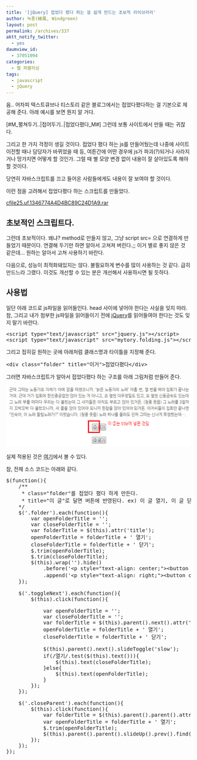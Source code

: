 ```yaml
---
title: '[jQuery] 접었다 폈다 하는 걸 쉽게 만드는 초보적 라이브러리'
author: 녹풍(綠風, Windgreen)
layout: post
permalink: /archives/337
aktt_notify_twitter:
  - yes
daumview_id:
  - 37051094
categories:
  - 웹 퍼블리싱
tags:
  - javascript
  - jQuery
---
```

음.. 어차피 텍스트큐브나 티스토리 같은 블로그에서는 접었다폈다하는 걸 기본으로 제공해 준다. 아래 예시를 보면 뭔지 알 거다.

[#M\_펼쳐두기..|접어두기..|접었다폈다\_M#] 
그런데 보통 사이트에서 만들 때는 귀찮다.

그리고 한 가지 걱정이 생길 것이다. 접었다 폈다 하는 js를 만들어뒀는데 나중에 사이트 이전할 때나 담당자가 바뀌었을 때 등, 여튼간에 어떤 경우에 js가 파괴(?)되거나 사라지거나 망가지면 어떻게 할 것인가. 그럴 때 별 모양 변경 없이 내용이 잘 살아있도록 해야 할 것이다.

당연히 자바스크립트를 끄고 들어온 사람들에게도 내용이 잘 보여야 할 것이다.

이런 점을 고려해서 접었다폈다 하는 스크립트를 만들었다.

<a href="/uploads/legacy/old-images/1/cfile25.uf.1346774A4D4BC89C24D1A9.rar" class="aligncenter" />cfile25.uf.1346774A4D4BC89C24D1A9.rar</a>

## 초보적인 스크립트다.

그런데 초보적이다. 왜냐? method로 만들지 않고, 그냥 script src= 으로 연결하게 만들었기 때문이다. 연결해 두기만 하면 알아서 고쳐져 버린다.;; 이거 별로 좋지 않은 것 같은데&#8230; 원하는 알아서 고쳐 사용하기 바란다.

다음으로, 성능이 최적화돼있지는 않다. 불필요하게 변수를 많이 사용하는 것 같다. 급히 만드느라 그랬다. 이것도 개선할 수 있는 분은 개선해서 사용하시면 될 듯하다.

## 사용법

일단 아래 코드로 js파일을 읽어들인다. head 사이에 넣어야 한다는 사실을 잊지 마라. 참, 그리고 내가 첨부한 js파일을 읽어들이기 전에 <a href="http://jquery.com/" target="_blank">jQuery</a>를 읽어들여야 한다는 것도 잊지 말기 바란다.

<pre class="brush:html">&lt;script type="text/javascript" src="jquery.js"&gt;&lt;/script&gt;
&lt;script type="text/javascript" src="mytory.folding.js"&gt;&lt;/script&gt;</pre>

그리고 접히길 원하는 곳에 아래처럼 클래스명과 타이틀을 지정해 준다.

<pre class="brush:html">&lt;div class="folder" title="이거"&gt;접었다폈다&lt;/div&gt;</pre>

그러면 자바스크립트가 알아서 접었다폈다 하는 구조를 아래 그림처럼 만들어 준다.

<img src="/uploads/legacy/old-images/1/cfile22.uf.152CF4484D4BC89C21D6EB.png" class="aligncenter" width="540" height="167" alt="" />

실제 적용된 것은 <a href="http://www.left21.com/article/7726" target="_blank">여기</a>에서 볼 수 있다.

참, 전체 소스 코드는 아래와 같다.

<pre class="brush:js">$(function(){
	/**
	 * class="folder"를 접었다 폈다 하게 만든다.
	 * title="이 글"로 달면 버튼에 반영된다. ex) 이 글 열기, 이 글 닫기
	*/
	$(&#039;.folder&#039;).each(function(){
		var openFolderTitle = &#039;&#039;;
		var closeFolderTitle = &#039;&#039;;
		var folderTitle = $(this).attr(&#039;title&#039;);
		openFolderTitle = folderTitle + &#039; 열기&#039;;
		closeFolderTitle = folderTitle + &#039; 닫기&#039;;
		$.trim(openFolderTitle);
		$.trim(closeFolderTitle);
		$(this).wrap(&#039;&#039;).hide()
			.before(&#039;&lt;p style="text-align: center;"&gt;&lt;button class="toggleNext"&gt;&#039; + openFolderTitle + &#039;&lt;/button&gt;&lt;/p&gt;&#039;)
			.append(&#039;&lt;p style="text-align: right;"&gt;&lt;button class="closeParent"&gt;닫기&lt;/button&gt;&lt;/p&gt;&#039;);
	});

	$(&#039;.toggleNext&#039;).each(function(){
		$(this).click(function(){
			
			var openFolderTitle = &#039;&#039;;
			var closeFolderTitle = &#039;&#039;;
			var folderTitle = $(this).parent().next().attr(&#039;title&#039;);
			openFolderTitle = folderTitle + &#039; 열기&#039;;
			closeFolderTitle = folderTitle + &#039; 닫기&#039;;

			$(this).parent().next().slideToggle(&#039;slow&#039;);
			if(/열기/.test($(this).text())){
				$(this).text(closeFolderTitle);
			}else{
				$(this).text(openFolderTitle);
			}
		});
	});

	$(&#039;.closeParent&#039;).each(function(){
		$(this).click(function(){
			var folderTitle = $(this).parent().parent().attr(&#039;title&#039;);
			var openFolderTitle = folderTitle + &#039; 열기&#039;;
			$.trim(openFolderTitle);
			$(this).parent().parent().slideUp().prev().find(&#039;button&#039;).text(openFolderTitle);
		});
	});
});
</pre>

<div id="__KO_DIC_LAYER__" style="padding-top: 0px; padding-right: 0px; padding-bottom: 0px; padding-left: 0px; position: fixed; z-index: 999999999; overflow-x: hidden; overflow-y: hidden; border-top-width: 2px; border-right-width: 2px; border-bottom-width: 2px; border-left-width: 2px; border-top-style: solid; border-right-style: solid; border-bottom-style: solid; border-left-style: solid; border-top-color: rgb(51, 51, 119); border-right-color: rgb(51, 51, 119); border-bottom-color: rgb(51, 51, 119); border-left-color: rgb(51, 51, 119); display: none; ">
</div>